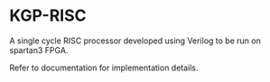 # KGP-RISC
A single cycle RISC processor developed using Verilog to be run on spartan3 FPGA.

Refer to documentation for implementation details. 
